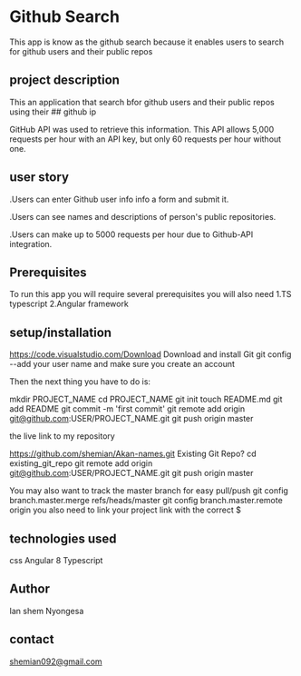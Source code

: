 # Github Search
This app is know as the github search because it enables users to search for 
github users and their public repos

## project description
This an application that search bfor github users and their public repos using their ## github ip

GitHub API was used to retrieve this information. This API allows 5,000 requests per hour with an API key, but only 60 requests per hour without one.

## user story

.Users can enter Github user info info a form and submit it.

.Users can see names and descriptions of person's public repositories.

.Users can make up to 5000 requests per hour due to Github-API integration.

## Prerequisites

To run this app you will require several prerequisites
  you will also need 
  1.TS typescript
  2.Angular framework

  ## setup/installation
   
   https://code.visualstudio.com/Download Download and install Git git config --add your user name and make sure you create an account

Then the next thing you have to do is:

mkdir PROJECT_NAME cd PROJECT_NAME git init touch README.md git add README git commit -m 'first commit' git remote add origin git@github.com:USER/PROJECT_NAME.git git push origin master

the live link to my repository

https://github.com/shemian/Akan-names.git Existing Git Repo? cd existing_git_repo git remote add origin git@github.com:USER/PROJECT_NAME.git git push origin master

You may also want to track the master branch for easy pull/push git config branch.master.merge refs/heads/master git config branch.master.remote origin you also need to link your project link with the correct $

## technologies used 
css
Angular 8
Typescript


## Author 
 Ian shem Nyongesa 

 ## contact 

 shemian092@gmail.com 
